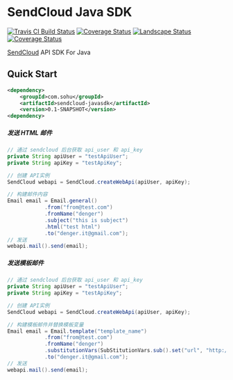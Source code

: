 # SendCloud Java SDK

[![Travis CI Build Status](https://travis-ci.org/denger/sendcloud-javasdk.svg)](https://travis-ci.org/denger/sendcloud-javasdk)
[![Coverage Status](https://coveralls.io/repos/denger/sendcloud-javasdk/badge.svg?branch=master&service=github)](https://coveralls.io/github/denger/sendcloud-javasdk?branch=master)
[![Landscape Status](https://landscape.io/github/denger/sendcloud-javasdk/master/landscape.svg?style=flat)](https://landscape.io/github/denger/sendcloud-javasdk)
[![Coverage Status](https://coveralls.io/repos/denger/sendcloud-javasdk/badge.svg?branch=master&service=github)](https://coveralls.io/github/denger/sendcloud-javasdk?branch=master)

[SendCloud](http://sendcloud.sohu.com) API SDK For Java

## Quick Start
```xml
<dependency>
	<groupId>com.sohu</groupId>
	<artifactId>sendcloud-javasdk</artifactId>
	<version>0.1-SNAPSHOT</version>
<dependency>
```

##### 发送 HTML 邮件
```java
// 通过 sendcloud 后台获取 api_user 和 api_key
private String apiUser = "testApiUser";
private String apiKey = "testApiKey";

// 创建 API实例
SendCloud webapi = SendCloud.createWebApi(apiUser, apiKey);

// 构建邮件内容
Email email = Email.general()
            .from("from@test.com")
            .fromName("denger")
            .subject("this is subject")
            .html("test html")
            .to("denger.it@gmail.com");
// 发送
webapi.mail().send(email);
```

##### 发送模板邮件
```java
// 通过 sendcloud 后台获取 api_user 和 api_key
private String apiUser = "testApiUser";
private String apiKey = "testApiKey";

// 创建 API实例
SendCloud webapi = SendCloud.createWebApi(apiUser, apiKey);

// 构建模板邮件并替换模板变量
Email email = Email.template("template_name")
            .from("from@test.com")
            .fromName("denger")
            .substitutionVars(SubStitutionVars.sub().set("url", "http://www.baidu.com"))
            .to("denger.it@gmail.com");
// 发送
webapi.mail().send(email);
```


